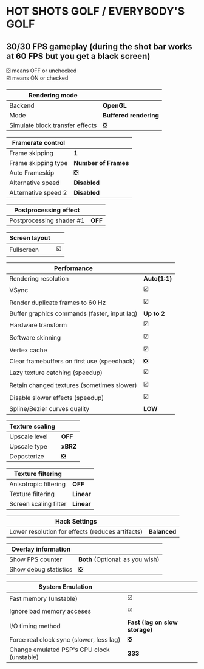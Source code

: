 # HOT SHOTS GOLF / EVERYBODY'S GOLF
## 30/30 FPS gameplay (during the shot bar works at 60 FPS but you get a black screen)

❎ means OFF or unchecked  
☑️ means ON or checked

Rendering mode |  
------------ | -------------
Backend | **OpenGL**
Mode | **Buffered rendering** 
Simulate block transfer effects | ❎

Framerate control |  
------------ | -------------
Frame skipping | **1**    
Frame skipping type | **Number of Frames**  
Auto Frameskip | ❎
Alternative speed | **Disabled**  
ALternative speed 2 | **Disabled**

Postprocessing effect |  
------------ | -------------
Postprocessing shader #1 | **OFF**

Screen layout |  
------------ | -------------
Fullscreen | ☑️ 

Performance |  
------------ | -------------
Rendering resolution | **Auto(1:1)**  
VSync | ☑️ 
Render duplicate frames to 60 Hz | ☑️ 
Buffer graphics commands (faster, input lag) | **Up to 2**  
Hardware transform | ☑️ 
Software skinning | ☑️ 
Vertex cache | ☑️ 
Clear framebuffers on first use (speedhack) |  ❎
Lazy texture catching (speedup) | ☑️
Retain changed textures (sometimes slower) |  ☑️
Disable slower effects (speedup) |  ☑️
Spline/Bezier curves quality | **LOW**  

Texture scaling |  
------------ | -------------
Upscale level | **OFF**  
Upscale type | **xBRZ**  
Deposterize | ❎

Texture filtering |  
------------ | -------------
Anisotropic filtering | **OFF**  
Texture filtering | **Linear**  
Screen scaling filter | **Linear** 

Hack Settings |  
------------ | -------------
Lower resolution for effects (reduces artifacts) | **Balanced**  

Overlay information |  
------------ | -------------
Show FPS counter | **Both** (Optional: as you wish)
Show debug statistics | ❎

System Emulation |  
------------ | -------------
Fast memory (unstable) | ☑️
Ignore bad memory acceses | ☑️
I/O timing method | **Fast (lag on slow storage)**
Force real clock sync (slower, less lag) | ❎
Change emulated PSP's CPU clock (unstable) | **333**
